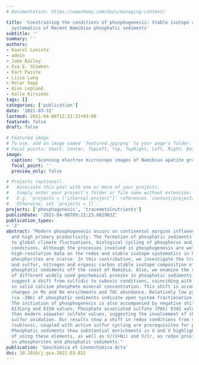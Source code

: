 ```yaml
---
# Documentation: https://wowchemy.com/docs/managing-content/

title: 'Constraining the conditions of phosphogenesis: Stable isotope and trace element
  systematics of Recent Namibian phosphatic sediments'
subtitle: ''
summary: ''
authors:
- Kaarel Lumiste
- admin
- Jake Bailey
- Eva E. Stüeken
- Kärt Paiste
- Liisa Lang
- Holar Sepp
- Aivo Lepland
- Kalle Kirsimäe
tags: []
categories: ['publication']
date: '2021-03-31'
lastmod: 2021-04-06T12:21:23+03:00
featured: false
draft: false

# Featured image
# To use, add an image named `featured.jpg/png` to your page's folder.
# Focal points: Smart, Center, TopLeft, Top, TopRight, Left, Right, BottomLeft, Bottom, BottomRight.
image:
  caption: 'Scanning electron microscope images of Namibian apatite grains.'
  focal_point: ''
  preview_only: false

# Projects (optional).
#   Associate this post with one or more of your projects.
#   Simply enter your project's folder or file name without extension.
#   E.g. `projects = ["internal-project"]` references `content/project/deep-learning/index.md`.
#   Otherwise, set `projects = []`.
projects: ['phosphogenesis', 'tracemetalnutrients']
publishDate: '2021-04-06T09:21:23.881983Z'
publication_types:
- '2'
abstract: "Modern phosphogenesis occurs on continental margins influenced by upwelling
  and high primary productivity. The formation of phosphatic sediments is coupled
  to global climate fluctuations, biological cycling of phosphorus and local redox
  conditions. Although the processes involved in phosphogenesis are well described,
  high-resolution data on the redox and stable isotope systematics in Recent in-situ
  phosphorites are scarce. In this contribution, we investigate the trace element
  and sulfur, nitrogen and organic carbon stable isotope composition of Recent in-situ
  phosphatic sediments off the coast of Namibia. Also, we examine the reliability
  of different widely used geochemical proxies in phosphatic sediments. Our results
  suggest a shift from sulfidic to suboxic conditions, coinciding with the maximum
  in solid calcium phosphate mineral concentration. This shift is accompanied by unidirectional
  changes in Mo and Re enrichments and TOC abundance. Relatively low pyrite δ34S values
  (ca -20‰) of phosphatic sediments indicate open system fractionation during phosphogenesis.
  The initiation of phosphogenesis is also accompanied by negative shifts in sedimentary
  δ13Corg and δ15N values. Phosphate associated sulfate (PAS) δ34S values are lower
  than modern seawater sulfate values, suggesting the involvement of chemolithotrophic
  sulfur oxidation. Our results show a shift in redox conditions from sulfidic to
  (sub)oxic, coupled with active sulfur cycling are prerequisites for phosphogenesis.
  Phosphatic sediments show substantial enrichments in U and V highlighting the complexity
  of using these elements, as well as V/(V+Ni) and V/Cr, as redox proxies particularly
  in phosphorites and phosphatic sediments."
publication: 'Geochimica et Cosmochimica Acta'
doi: 10.1016/j.gca.2021.03.022
---
```

